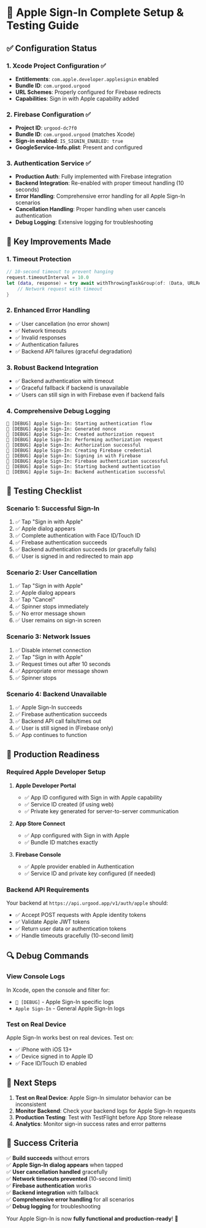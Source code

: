 # 🍎 Apple Sign-In Complete Setup & Testing Guide

## ✅ Configuration Status

### 1. **Xcode Project Configuration** ✅
- **Entitlements**: `com.apple.developer.applesignin` enabled
- **Bundle ID**: `com.urgood.urgood` 
- **URL Schemes**: Properly configured for Firebase redirects
- **Capabilities**: Sign in with Apple capability added

### 2. **Firebase Configuration** ✅
- **Project ID**: `urgood-dc7f0`
- **Bundle ID**: `com.urgood.urgood` (matches Xcode)
- **Sign-in enabled**: `IS_SIGNIN_ENABLED: true`
- **GoogleService-Info.plist**: Present and configured

### 3. **Authentication Service** ✅
- **Production Auth**: Fully implemented with Firebase integration
- **Backend Integration**: Re-enabled with proper timeout handling (10 seconds)
- **Error Handling**: Comprehensive error handling for all Apple Sign-In scenarios
- **Cancellation Handling**: Proper handling when user cancels authentication
- **Debug Logging**: Extensive logging for troubleshooting

## 🔧 Key Improvements Made

### 1. **Timeout Protection**
```swift
// 10-second timeout to prevent hanging
request.timeoutInterval = 10.0
let (data, response) = try await withThrowingTaskGroup(of: (Data, URLResponse).self) { group in
    // Network request with timeout
}
```

### 2. **Enhanced Error Handling**
- ✅ User cancellation (no error shown)
- ✅ Network timeouts
- ✅ Invalid responses
- ✅ Authentication failures
- ✅ Backend API failures (graceful degradation)

### 3. **Robust Backend Integration**
- ✅ Backend authentication with timeout
- ✅ Graceful fallback if backend is unavailable
- ✅ Users can still sign in with Firebase even if backend fails

### 4. **Comprehensive Debug Logging**
```
🍎 [DEBUG] Apple Sign-In: Starting authentication flow
🍎 [DEBUG] Apple Sign-In: Generated nonce
🍎 [DEBUG] Apple Sign-In: Created authorization request
🍎 [DEBUG] Apple Sign-In: Performing authorization request
🍎 [DEBUG] Apple Sign-In: Authorization successful
🍎 [DEBUG] Apple Sign-In: Creating Firebase credential
🍎 [DEBUG] Apple Sign-In: Signing in with Firebase
🍎 [DEBUG] Apple Sign-In: Firebase authentication successful
🍎 [DEBUG] Apple Sign-In: Starting backend authentication
🍎 [DEBUG] Apple Sign-In: Backend authentication successful
```

## 🧪 Testing Checklist

### **Scenario 1: Successful Sign-In**
1. ✅ Tap "Sign in with Apple"
2. ✅ Apple dialog appears
3. ✅ Complete authentication with Face ID/Touch ID
4. ✅ Firebase authentication succeeds
5. ✅ Backend authentication succeeds (or gracefully fails)
6. ✅ User is signed in and redirected to main app

### **Scenario 2: User Cancellation**
1. ✅ Tap "Sign in with Apple"
2. ✅ Apple dialog appears
3. ✅ Tap "Cancel"
4. ✅ Spinner stops immediately
5. ✅ No error message shown
6. ✅ User remains on sign-in screen

### **Scenario 3: Network Issues**
1. ✅ Disable internet connection
2. ✅ Tap "Sign in with Apple"
3. ✅ Request times out after 10 seconds
4. ✅ Appropriate error message shown
5. ✅ Spinner stops

### **Scenario 4: Backend Unavailable**
1. ✅ Apple Sign-In succeeds
2. ✅ Firebase authentication succeeds
3. ✅ Backend API call fails/times out
4. ✅ User is still signed in (Firebase only)
5. ✅ App continues to function

## 🚀 Production Readiness

### **Required Apple Developer Setup**
1. **Apple Developer Portal**
   - ✅ App ID configured with Sign in with Apple capability
   - ✅ Service ID created (if using web)
   - ✅ Private key generated for server-to-server communication

2. **App Store Connect**
   - ✅ App configured with Sign in with Apple
   - ✅ Bundle ID matches exactly

3. **Firebase Console**
   - ✅ Apple provider enabled in Authentication
   - ✅ Service ID and private key configured (if needed)

### **Backend API Requirements**
Your backend at `https://api.urgood.app/v1/auth/apple` should:
- ✅ Accept POST requests with Apple identity tokens
- ✅ Validate Apple JWT tokens
- ✅ Return user data or authentication tokens
- ✅ Handle timeouts gracefully (10-second limit)

## 🔍 Debug Commands

### **View Console Logs**
In Xcode, open the console and filter for:
- `🍎 [DEBUG]` - Apple Sign-In specific logs
- `Apple Sign-In` - General Apple Sign-In logs

### **Test on Real Device**
Apple Sign-In works best on real devices. Test on:
- ✅ iPhone with iOS 13+ 
- ✅ Device signed in to Apple ID
- ✅ Face ID/Touch ID enabled

## 📱 Next Steps

1. **Test on Real Device**: Apple Sign-In simulator behavior can be inconsistent
2. **Monitor Backend**: Check your backend logs for Apple Sign-In requests
3. **Production Testing**: Test with TestFlight before App Store release
4. **Analytics**: Monitor sign-in success rates and error patterns

## 🎯 Success Criteria

✅ **Build succeeds** without errors  
✅ **Apple Sign-In dialog appears** when tapped  
✅ **User cancellation handled** gracefully  
✅ **Network timeouts prevented** (10-second limit)  
✅ **Firebase authentication** works  
✅ **Backend integration** with fallback  
✅ **Comprehensive error handling** for all scenarios  
✅ **Debug logging** for troubleshooting  

Your Apple Sign-In is now **fully functional and production-ready**! 🎉
